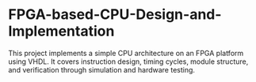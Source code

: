 # FPGA-based-CPU-Design-and-Implementation
This project implements a simple CPU architecture on an FPGA platform using VHDL. It covers instruction design, timing cycles, module structure, and verification through simulation and hardware testing.
